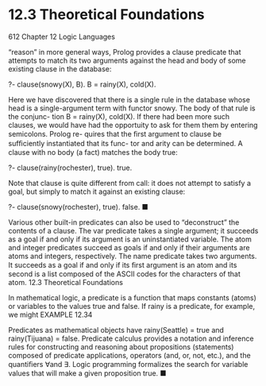# 12.3 Theoretical Foundations

612 Chapter 12 Logic Languages

“reason” in more general ways, Prolog provides a clause predicate that attempts to match its two arguments against the head and body of some existing clause in the database:

?- clause(snowy(X), B). B = rainy(X), cold(X).

Here we have discovered that there is a single rule in the database whose head is a single-argument term with functor snowy. The body of that rule is the conjunc- tion B = rainy(X), cold(X). If there had been more such clauses, we would have had the opportuity to ask for them them by entering semicolons. Prolog re- quires that the ﬁrst argument to clause be sufﬁciently instantiated that its func- tor and arity can be determined. A clause with no body (a fact) matches the body true:

?- clause(rainy(rochester), true). true.

Note that clause is quite different from call: it does not attempt to satisfy a goal, but simply to match it against an existing clause:

?- clause(snowy(rochester), true). false. ■

Various other built-in predicates can also be used to “deconstruct” the contents of a clause. The var predicate takes a single argument; it succeeds as a goal if and only if its argument is an uninstantiated variable. The atom and integer predicates succeed as goals if and only if their arguments are atoms and integers, respectively. The name predicate takes two arguments. It succeeds as a goal if and only if its ﬁrst argument is an atom and its second is a list composed of the ASCII codes for the characters of that atom. 12.3 Theoretical Foundations

In mathematical logic, a predicate is a function that maps constants (atoms) or variables to the values true and false. If rainy is a predicate, for example, we might EXAMPLE 12.34

Predicates as mathematical objects have rainy(Seattle) = true and rainy(Tijuana) = false. Predicate calculus provides a notation and inference rules for constructing and reasoning about propositions (statements) composed of predicate applications, operators (and, or, not, etc.), and the quantiﬁers ∀and ∃. Logic programming formalizes the search for variable values that will make a given proposition true. ■

